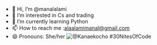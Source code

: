 - 👋 Hi, I’m @manalalami
- 👀 I’m interested in Cs and trading
- 🌱 I’m currently learning Python
- 📫 How to reach me :alaalamimanal@gmail.com
- 😄 Pronouns: She/her
  ![@Kanaekocho #30NitesOfCode](https://www.codedex.io/api/petStatus?user=Kanaekocho)
